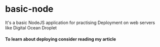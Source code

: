 # basic-node

It's a basic NodeJS application for practising Deployment on web servers like Digital Ocean Droplet

#### To learn about deploying consider reading my article